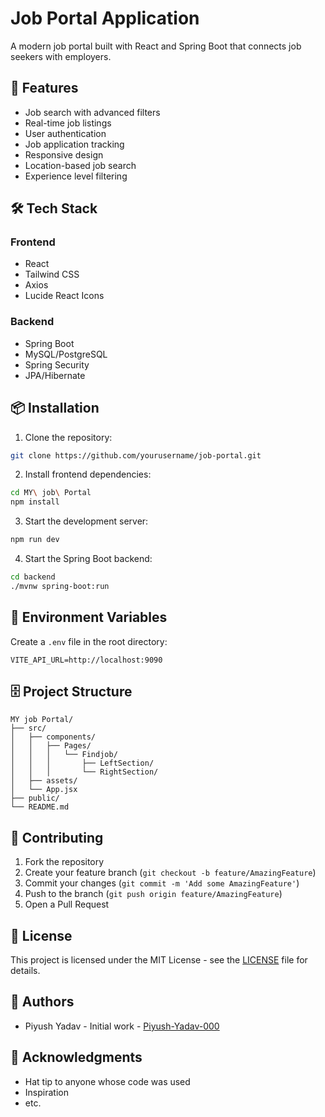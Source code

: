 # Job Portal Application

A modern job portal built with React and Spring Boot that connects job seekers with employers.

## 🚀 Features

- Job search with advanced filters
- Real-time job listings
- User authentication
- Job application tracking
- Responsive design
- Location-based job search
- Experience level filtering

## 🛠️ Tech Stack

### Frontend
- React
- Tailwind CSS
- Axios
- Lucide React Icons

### Backend
- Spring Boot
- MySQL/PostgreSQL
- Spring Security
- JPA/Hibernate

## 📦 Installation

1. Clone the repository:
```bash
git clone https://github.com/yourusername/job-portal.git
```

2. Install frontend dependencies:
```bash
cd MY\ job\ Portal
npm install
```

3. Start the development server:
```bash
npm run dev
```

4. Start the Spring Boot backend:
```bash
cd backend
./mvnw spring-boot:run
```

## 🔧 Environment Variables

Create a `.env` file in the root directory:

```env
VITE_API_URL=http://localhost:9090
```

## 🗄️ Project Structure

```
MY job Portal/
├── src/
│   ├── components/
│   │   ├── Pages/
│   │   │   └── Findjob/
│   │   │       ├── LeftSection/
│   │   │       └── RightSection/
│   ├── assets/
│   └── App.jsx
├── public/
└── README.md
```

## 🤝 Contributing

1. Fork the repository
2. Create your feature branch (`git checkout -b feature/AmazingFeature`)
3. Commit your changes (`git commit -m 'Add some AmazingFeature'`)
4. Push to the branch (`git push origin feature/AmazingFeature`)
5. Open a Pull Request

## 📝 License

This project is licensed under the MIT License - see the [LICENSE](LICENSE) file for details.

## 👥 Authors

- Piyush Yadav - Initial work - [Piyush-Yadav-000](https://github.com/Piyush-Yadav-000)

## 🙏 Acknowledgments

- Hat tip to anyone whose code was used
- Inspiration
- etc.
